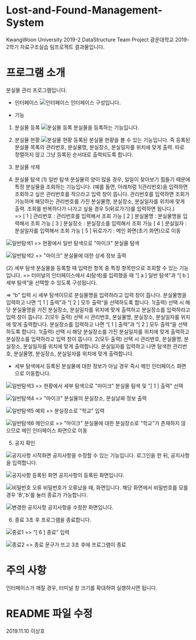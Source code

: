 # Lost-and-Found-Management-System
KwangWoon University 2019-2 DataStructure Team Project
광운대학교 2019-2학기 자료구조실습 팀프로젝트 결과물입니다.


# 프로그램 소개
분실물 관리 프로그램입니다. 

- 인터페이스
![인터페이스](https://user-images.githubusercontent.com/37099626/68545579-cc7e3600-0411-11ea-8886-f4c7c94960b0.PNG)
인터페이스 구성입니다.


- 기능
1. 분실물 등록
![분실물 등록](https://user-images.githubusercontent.com/37099626/68545586-dacc5200-0411-11ea-8e50-97cb7e4a8cbf.PNG)
분실물을 등록하는 기능입니다.


2. 분실물 현황
![분실물 현황](https://user-images.githubusercontent.com/37099626/68545668-8aa1bf80-0412-11ea-9cf1-43ad891c4e65.PNG)
등록된 분실물 현황을 볼 수 있는 기능입니다. 즉 등록된 분실물 목록의 관리번호, 분실물명, 분실장소, 분실일자를 위치에 맞게 출력. 따로 정렬하지 않고 그냥 등록된 순서대로 출력되도록 합니다.


3. 분실물 삭제


4. 분실물 탐색
(1) 일반 탐색
분실물의 양이 많을 경우, 일일이 찾아보기 힘들기 때문에 특정 분실물을 조회하는 기능입니다. (예를 들면, 아래처럼 1(관리번호)을 입력하면 조회하고 싶은 관리번호를 적으라고 입력 창이 뜹니다. 관리번호를 입력하면 조회가 가능하며 해당하는 관리번호를 가진 분실물명, 분실장소, 분실일자를 위치에 맞게 출력. 조회를 반복하다가 나가고 싶을 경우 5(뒤로가기)를 입력하면 됩니다.)  
=> [ 1 ] 관리번호 : 관리번호를 입력해서 조회 가능
   [ 2 ] 분실물명 : 분실물명을 입력해서 조회 가능
   [ 3 ] 분실장소 : 분실장소를 입력해서 조회 가능
   [ 4 ] 분실일자 : 분실일자를 입력해서 조회 가능
   [ 5 ] 뒤로가기 : 메인 화면(초기 화면)으로 이동
   
![일반탐색1](https://user-images.githubusercontent.com/37099626/68545673-98574500-0412-11ea-807b-d2c954291468.PNG)
=> 현황에서 일반 탐색으로 "마이크" 분실물 탐색

![일반탐색2](https://user-images.githubusercontent.com/37099626/68545691-bfae1200-0412-11ea-9dae-572c742b4d51.PNG)
=> "마이크" 분실물에 대한 상세 정보 출력


(2) 세부 탐색
분실물을 등록할 때 입력한 항목 중 특정 항목만으로 조회할 수 있는 기능입니다.
=> 터미널의 인터페이스에서 4(탐색)를 입력했을 때 “[ a ] 일반 탐색”과 “[ b ] 세부 탐색”을 선택할 수 있도록 구성됩니다.

=> “b” 입력 시 세부 탐색이므로 분실물명을 입력하라고 입력 창이 뜹니다. 분실물명을 입력하고 나면 “[ 1 ] 출력”과 “[ 2 ] 모두 출력“을 선택하도록 합니다. 1(출력) 선택 시 해당 분실물명을 가진 분실장소, 분실일자를 위치에 맞게 출력하고 분실장소를 입력하라고 입력 창이 뜹니다. 2(모두 출력) 선택 시 관리번호, 분실물명, 분실장소, 분실일자를 위치에 맞게 출력합니다. 
   분실장소를 입력하고 나면 “[ 1 ] 출력”과 “[ 2 ] 모두 출력“을 선택하도록 합니다. 1(출력) 선택 시 해당 분실장소를 가진 분실일자를 위치에 맞게 출력하고 분실장소를 입력하라고 입력 창이 뜹니다. 2(모두 출력) 선택 시 관리번호, 분실물명, 분실장소, 분실일자를 위치에 맞게 출력합니다. 
   분실일자를 입력하고 나면 탐색한 관리번호, 분실물명, 분실장소, 분실일자를 위치에 맞게 출력합니다.

* 세부 탐색에서 등록된 분실물에 대한 정보가 아닐 경우 즉시 메인 인터페이스 화면으로 이동합니다. 

![일반탐색3](https://user-images.githubusercontent.com/37099626/68545737-259a9980-0413-11ea-8886-6cbdd07862a8.PNG)
=> 현황에서 세부 탐색으로 "마이크" 분실물 탐색 및 "[ 1 ] 출력" 선택

![일반탐색4](https://user-images.githubusercontent.com/37099626/68545754-4531c200-0413-11ea-980e-7d0c70859732.PNG)
=> "마이크" 분실물의 분실장소, 분실날짜 정보 출력

![일반탐색5 예외](https://user-images.githubusercontent.com/37099626/68545766-5da1dc80-0413-11ea-8656-bfb2e0e888c4.PNG)
=> 분실장소로 "학교" 입력

![일반탐색6 메인으로](https://user-images.githubusercontent.com/37099626/68545768-6a263500-0413-11ea-9a65-4570d1fdd88e.PNG)
=> "마이크" 분실물에 대한 분실장소로 "학교"가 존재하지 않으므로 메인 인터페이스 화면으로 이동


5. 공지 확인

![공지사항 시작화면](https://user-images.githubusercontent.com/51722592/70101784-659f1600-1679-11ea-9355-f023681cb9f8.JPG)
공지사항을 수정할 수 있는 기능입니다.
로그인을 한 뒤, 공지사항을 입력합니다.

![공지사항 등록된 화면](https://user-images.githubusercontent.com/51722592/70101785-659f1600-1679-11ea-8d92-6807b5b20d0c.JPG)
공지사항이 등록된 화면입니다.

![비밀번호 오류](https://user-images.githubusercontent.com/51722592/70101786-659f1600-1679-11ea-88e4-719240c1a302.JPG)
비밀번호가 오류났을 때, 화면입니다.
해당 화면에서 비밀번호를 모를 경우 'B','b'를 눌러 종료가 가능합니다.

![변경한 공지사항](https://user-images.githubusercontent.com/51722592/70101787-6637ac80-1679-11ea-9883-6581717b8001.JPG)
공지사항을 수정한 화면입니다.

6. 종료
3초 후 프로그램을 종료합니다.

![종료1](https://user-images.githubusercontent.com/37099626/68545779-98a41000-0413-11ea-853f-8e01842ca526.PNG)
=> "[ 6 ] 종료" 입력

![종료2](https://user-images.githubusercontent.com/37099626/68545783-a9ed1c80-0413-11ea-85bc-9269ce1930ed.PNG)
=> 종료 문구가 뜨고 3초 후에 프로그램이 종료


# 주의 사항
인터페이스가 깨질 경우, 터미널 창 크기를 확대하여 실행하시면 됩니다.


# README 파일 수정
2019.11.10 이상호
